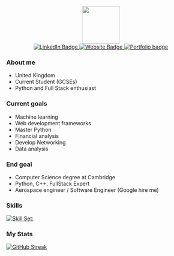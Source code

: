 

<div id="top" align = "center">
  <img src="https://media.giphy.com/media/jdPMeyv9rn0hZHh8n9/giphy.gif" width="100"/>
</div>

<div id="badges" align = "center">
  <a href="https://www.linkedin.com/in/elyas-sepahi-a3a90020a/L">
    <img src="https://img.shields.io/badge/LinkedIn-blue?style=for-the-badge&logo=Linkedin&logoColor=white" alt="LinkedIn Badge"/>
  </a>
  <a href="http://esepahi.com/">
    <img src="https://img.shields.io/badge/MyWebsite-purple?style=for-the-badge&logo=esepahi.com&logoColor=white" alt="Website Badge"/>
  </a>
  <a href="https://swiftal.carrd.co/">
    <img src="https://img.shields.io/badge/DevPortfolio-white?style=for-the-badge&logo=Portfolio&logoColor=white" alt="Portfolio badge"/>
  </a>
  </br>
  <img src="https://komarev.com/ghpvc/?username=Swiftal13&style=plastic&color=blueviolet" alt=""/>

</div>




###  About me 

- United Kingdom
- Current Student (GCSEs)
- Python and Full Stack enthusiast 


###  Current goals
- Machine learning
- Web development frameworks
- Master Python
- Financial analysis
- Develop Networking
- Data analysis


###  End goal
- Computer Science degree at Cambridge
- Python, C++, FullStack Expert 
- Aerospace engineer / Software Engineer (Google hire me)


### Skills
[![Skill Set:](https://skillicons.dev/icons?i=py,html,css,js,nuxtjs,tailwind,lua,figma,stackoverflow,vscode,github,discord,linkedin&theme=light)](https://skillicons.dev)


### My Stats
[![GitHub Streak](http://github-readme-streak-stats.herokuapp.com?user=Swiftal13&theme=highcontrast&border_radius=4.2&date_format=j%2Fn%5B%2FY%5D&background=000000)](https://git.io/streak-stats)





